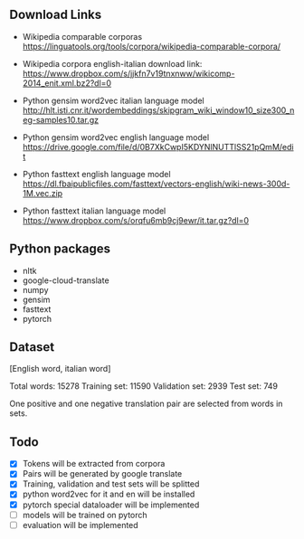 ## Download Links
* Wikipedia comparable corporas https://linguatools.org/tools/corpora/wikipedia-comparable-corpora/
 
* Wikipedia corpora english-italian download link: https://www.dropbox.com/s/jjkfn7v19tnxnww/wikicomp-2014_enit.xml.bz2?dl=0

* Python gensim word2vec italian language model http://hlt.isti.cnr.it/wordembeddings/skipgram_wiki_window10_size300_neg-samples10.tar.gz

* Python gensim word2vec english language model https://drive.google.com/file/d/0B7XkCwpI5KDYNlNUTTlSS21pQmM/edit

* Python fasttext english language model https://dl.fbaipublicfiles.com/fasttext/vectors-english/wiki-news-300d-1M.vec.zip

* Python fasttext italian language model  https://www.dropbox.com/s/orqfu6mb9cj9ewr/it.tar.gz?dl=0

## Python packages

* nltk
* google-cloud-translate
* numpy
* gensim
* fasttext
* pytorch

## Dataset

[English word, italian word]

Total words:    15278
Training set:   11590
Validation set: 2939
Test set:       749

One positive and one negative translation pair are selected from words in sets.
## Todo

* [x] Tokens will be extracted from corpora
* [x] Pairs will be generated by google translate
* [x] Training, validation and test sets will be splitted
* [x] python word2vec for it and en will be installed 
* [x] pytorch special dataloader will be implemented  
* [ ] models will be trained on pytorch  
* [ ] evaluation will be implemented  
